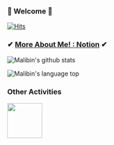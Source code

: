 ### 👋 Welcome 👋 
 
 [![Hits](https://hits.seeyoufarm.com/api/count/incr/badge.svg?url=https%3A%2F%2Fgithub.com%2Fnightmare73&count_bg=%23FF9350&title_bg=%234F4F4F&icon=github.svg&icon_color=%23E7E7E7&title=Hi+there&edge_flat=false)](https://hits.seeyoufarm.com)

### ✔ [More About Me! : Notion](https://www.notion.so/Yun-Hyeok-348a6e012ec44f10a4b6d468701a2652) ✔

![Malibin's github stats](https://github-readme-stats.vercel.app/api?username=malibinYun&show_icons=true&theme=dark)

![Malibin's language top](https://github-readme-stats.vercel.app/api/top-langs/?username=malibinYun&layout=compact&theme=dark&?exclude_repo=simulation_basic,junior-recruit-scheduler)

### Other Activities
<a href="https://www.youtube.com/channel/UCR4MhDhNwn_23RPCuCHa-lw"><img src="https://img1.daumcdn.net/thumb/R1280x0/?scode=mtistory2&fname=http%3A%2F%2Fcfile30.uf.tistory.com%2Fimage%2F9986A64E5FD398480F0E67" width=80/></a>
